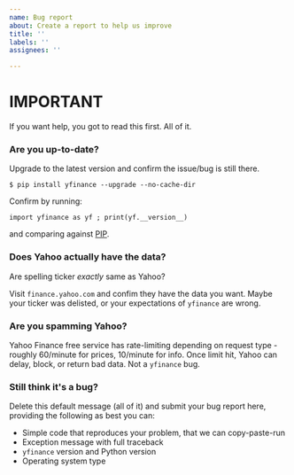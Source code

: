 ```yaml
---
name: Bug report
about: Create a report to help us improve
title: ''
labels: ''
assignees: ''

---
```


# IMPORTANT

If you want help, you got to read this first. All of it.

### Are you up-to-date?

Upgrade to the latest version and confirm the issue/bug is still there.

`$ pip install yfinance --upgrade --no-cache-dir`

Confirm by running:

`import yfinance as yf ; print(yf.__version__)`

and comparing against [PIP](https://pypi.org/project/yfinance/#history).

### Does Yahoo actually have the data?

Are spelling ticker *exactly* same as Yahoo?

Visit `finance.yahoo.com` and confim they have the data you want. Maybe your ticker was delisted, or your expectations of `yfinance` are wrong.

### Are you spamming Yahoo?

Yahoo Finance free service has rate-limiting depending on request type - roughly 60/minute for prices, 10/minute for info. Once limit hit, Yahoo can delay, block, or return bad data. Not a `yfinance` bug.

### Still think it's a bug?

Delete this default message (all of it) and submit your bug report here, providing the following as best you can:

- Simple code that reproduces your problem, that we can copy-paste-run
- Exception message with full traceback
- `yfinance` version and Python version
- Operating system type
